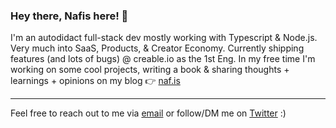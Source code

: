 ### Hey there, Nafis here! 👋

I'm an autodidact full-stack dev mostly working with Typescript & Node.js. 
Very much into SaaS, Products, & Creator Economy. 
Currently shipping features (and lots of bugs) @ creable.io as the 1st Eng.
In my free time I'm working on some cool projects, writing a book & sharing thoughts + learnings + opinions on my blog 👉 [naf.is](https://naf.is)

---
Feel free to reach out to me via [email](hey@naf.is) or follow/DM me on [Twitter](https://twitter.com/real_nafis) :)
